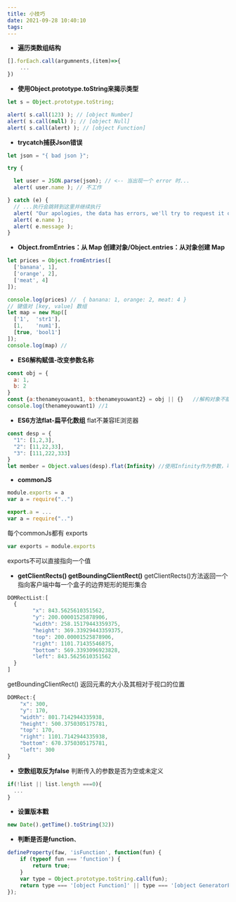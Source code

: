 ```yaml
---
title: 小技巧
date: 2021-09-28 10:40:10
tags:
---
```


- **遍历类数组结构**
```javascript
[].forEach.call(argumnents,(item)=>{
    ...
})
```

- **使用Object.prototype.toString来揭示类型**
```javascript
let s = Object.prototype.toString;

alert( s.call(123) ); // [object Number]
alert( s.call(null) ); // [object Null]
alert( s.call(alert) ); // [object Function]
```

- **trycatch捕获Json错误**
```javascript
let json = "{ bad json }";

try {

  let user = JSON.parse(json); // <-- 当出现一个 error 时...
  alert( user.name ); // 不工作

} catch (e) {
  // ...执行会跳转到这里并继续执行
  alert( "Our apologies, the data has errors, we'll try to request it one more time." );
  alert( e.name );
  alert( e.message );
}
```


- **Object.fromEntries：从 Map 创建对象/Object.entries：从对象创建 Map**
```javascript
let prices = Object.fromEntries([
  ['banana', 1],
  ['orange', 2],
  ['meat', 4]
]);

console.log(prices) //  { banana: 1, orange: 2, meat: 4 }
// 键值对 [key, value] 数组
let map = new Map([
  ['1',  'str1'],
  [1,    'num1'],
  [true, 'bool1']
]);
console.log(map) //
```

- **ES6解构赋值-改变参数名称**
```javascript
const obj = {
  a: 1,
  b: 2
}
const {a:thenameyouwant1, b:thenameyouwant2} = obj || {}   //解构对象不能是undefined ,full
console.log(thenameyouwant1) //1
```


- **ES6方法flat-扁平化数组**
flat不兼容IE浏览器
```javascript
const desp = {
  "1": [1,2,3],
  "2": [11,22,33],
  "3": [111,222,333]
}
let member = Object.values(desp).flat(Infinity) //使用Infinity作为参数，可以解决任意维度的数组
```

- **commonJS**
```javascript
module.exports = a
var a = require("..")

export.a = ...
var a = require("..")
```
每个commonJs都有 exports
```javascript
var exports = module.exports
```
exports不可以直接指向一个值


- **getClientRects() getBoundingClientRect()**
getClientRects()方法返回一个指向客户端中每一个盒子的边界矩形的矩形集合
```javascript
DOMRectList:[
  {
        "x": 843.5625610351562,
        "y": 200.00001525878906,
        "width": 258.15179443359375,
        "height": 369.33929443359375,
        "top": 200.00001525878906,
        "right": 1101.71435546875,
        "bottom": 569.3393096923828,
        "left": 843.5625610351562
  }
]
```
getBoundingClientRect() 返回元素的大小及其相对于视口的位置
```javascript
DOMRect:{
    "x": 300,
    "y": 170,
    "width": 801.7142944335938,
    "height": 500.3750305175781,
    "top": 170,
    "right": 1101.7142944335938,
    "bottom": 670.3750305175781,
    "left": 300
}
```

- **空数组取反为false**
判断传入的参数是否为空或未定义
```javascript
if(!list || list.length ===0){
  ...
}
```

- **设置版本戳**
```javascript
new Date().getTime().toString(32))
```

- **判断是否是function**、
```javascript
defineProperty(faw, 'isFunction', function(fun) {
    if (typeof fun === 'function') {
        return true;
    }
    var type = Object.prototype.toString.call(fun);
    return type === '[object Function]' || type === '[object GeneratorFunction]';
});
```